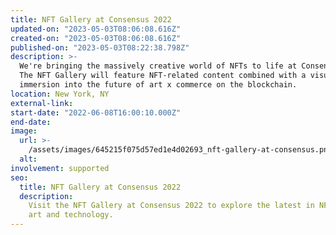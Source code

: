 ```yaml
---
title: NFT Gallery at Consensus 2022
updated-on: "2023-05-03T08:06:08.616Z"
created-on: "2023-05-03T08:06:08.616Z"
published-on: "2023-05-03T08:22:38.798Z"
description: >-
  We're bringing the massively creative world of NFTs to life at Consensus 2022.
  The NFT Gallery will feature NFT-related content combined with a visual
  immersion into the future of art x commerce on the blockchain.
location: New York, NY
external-link:
start-date: "2022-06-08T16:00:10.000Z"
end-date:
image:
  url: >-
    /assets/images/645215f075d57ed1e4d02693_nft-gallery-at-consensus.png
  alt:
involvement: supported
seo:
  title: NFT Gallery at Consensus 2022
  description:
    Visit the NFT Gallery at Consensus 2022 to explore the latest in NFT
    art and technology.
---
```

